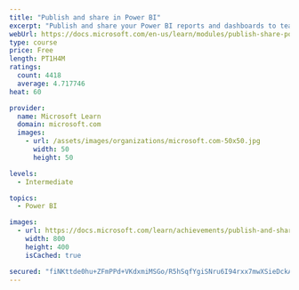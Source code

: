 ```yaml
---
title: "Publish and share in Power BI"
excerpt: "Publish and share your Power BI reports and dashboards to teammates in your organization or to everyone on the web."
webUrl: https://docs.microsoft.com/en-us/learn/modules/publish-share-power-bi/
type: course
price: Free
length: PT1H4M
ratings:
  count: 4418
  average: 4.717746
heat: 60

provider:
  name: Microsoft Learn
  domain: microsoft.com
  images:
    - url: /assets/images/organizations/microsoft.com-50x50.jpg
      width: 50
      height: 50

levels:
  - Intermediate

topics:
  - Power BI

images:
  - url: https://docs.microsoft.com/learn/achievements/publish-and-share-with-power-bi-desktop-social.png
    width: 800
    height: 400
    isCached: true

secured: "fiNKttde0hu+ZFmPPd+VKdxmiMSGo/R5hSqfYgiSNru6I94rxx7mwXSieDckADk+IC8vIKMvzpvBgvg/dr0URIZOKmn1tJ42xgLwB1Ep/cyONhapoJVPCXP18S6xIwMnURhrBj9AcZ2H3+sQsveJzj1fdB+7yCcZAb/X4wDJmUxjyfKOIbhN98diN6aK/WjC2yfsCtChtWW5QCovWJ6DeDHdyMuMRrS+xCxfWPxGIFuoAtdXA80fM6KtQ0dl6k3Maql9gcUVubeqRpMj4zv2UfnpCB5Repz/LWAzffyOG50wQvCrqsyXt3n+FC1w/D8gyTp+4H0Q/8oDGmtNJAhevcqZmP1Zxxj7z7xt7hh3erhcOQXiiJdEvuVezL3a0TRVukqkAsnYdOEQ3DdCyLaXuMyNY7gwf6amwqJ7lzbHqhE=;86ufPsgnzFvnInOilzsovg=="
---
```


